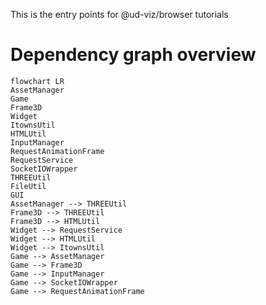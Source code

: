 This is the entry points for @ud-viz/browser tutorials

# Dependency graph overview

<!-- <script src="./jsdoc-tuts-mermaid.js"></script> -->

```mermaid
flowchart LR
AssetManager
Game
Frame3D
Widget
ItownsUtil
HTMLUtil
InputManager
RequestAnimationFrame
RequestService
SocketIOWrapper
THREEUtil
FileUtil
GUI
AssetManager --> THREEUtil
Frame3D --> THREEUtil
Frame3D --> HTMLUtil
Widget --> RequestService
Widget --> HTMLUtil
Widget --> ItownsUtil
Game --> AssetManager
Game --> Frame3D
Game --> InputManager
Game --> SocketIOWrapper
Game --> RequestAnimationFrame
```
